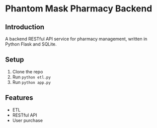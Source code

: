 # Phantom Mask Pharmacy Backend

## Introduction
A backend RESTful API service for pharmacy management, written in Python Flask and SQLite.

## Setup
1. Clone the repo
2. Run `python etl.py`
3. Run `python app.py`

## Features
- ETL
- RESTful API
- User purchase

